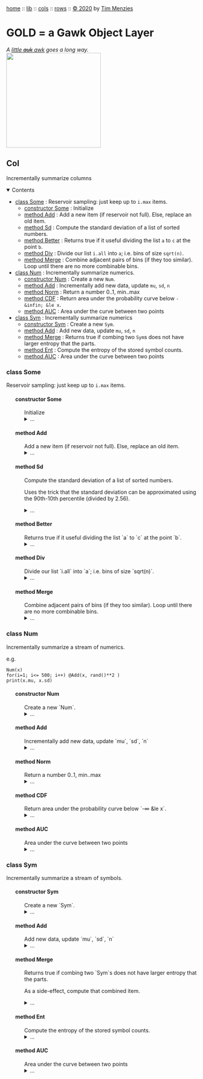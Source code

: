 <a name=top>&nbsp;<p>
<a href="https://github.com/timm/gold/blob/master/README.md#top">home</a> ::
<a href="https://github.com/timm/gold/blob/master/src/lib/README.md#top">lib</a> ::
<a href="https://github.com/timm/gold/blob/master/src/cols/README.md#top">cols</a> ::
<a href="https://github.com/timm/gold/blob/master/src/rows/README.md#top">rows</a> ::
<a href="http://github.com/timm/gold/blob/master/LICENSE.md#top">&copy;&nbsp;2020</a>&nbsp;by&nbsp;<a href="http://menzies.us">Tim&nbsp;Menzies</a>
<h1> GOLD = a Gawk Object Layer</h1>
<em>A <a href="https://en.wikipedia.org/wiki/Little_auk">little <strike>auk</strike> awk</a>  goes a long way.</em><br>
<img width=250 src="https://raw.githubusercontent.com/timm/gold/master/etc/img/auk.png">

## Col
Incrementally summarize columns

<details open><summary>Contents</summary>

- [class Some](#class-some) : Reservoir sampling: just keep up to `i.max` items.
  - [constructor Some](#constructor-some) : Initialize
  - [method Add](#method-add) : Add a new item (if reservoir not full). Else, replace an old item.
  - [method Sd](#method-sd) : Compute the standard deviation of a list of sorted numbers.
  - [method Better](#method-better) : Returns true if it useful dividing the list `a` to `c` at the point  `b`.  
  - [method Div](#method-div) : Divide our list `i.all` into `a`; i.e. bins of size `sqrt(n)`. 
  - [method Merge](#method-merge) : Combine adjacent pairs of bins (if they too similar). Loop until there are no more combinable  bins.
- [class Num](#class-num) : Incrementally summarize numerics.
  - [constructor Num](#constructor-num) : Create a new `Num`.
  - [method Add](#method-add) : Incrementally add new data, update `mu`, `sd`, `n`   
  - [method Norm](#method-norm) : Return a number 0..1, min..max
  - [method CDF](#method-cdf) : Return area under the probability curve below `-&infin; &le x`.
  - [method AUC](#method-auc) : Area under the curve between two points
- [class Sym](#class-sym) : Incrementally summarize numerics
  - [constructor Sym](#constructor-sym) : Create a new `Sym`.
  - [method Add](#method-add) : Add new data, update `mu`, `sd`, `n`    
  - [method Merge](#method-merge) : Returns true if  combing two `Sym`s does not have larger entropy that the parts.
  - [method Ent](#method-ent) : Compute the entropy of the stored symbol counts.
  - [method AUC](#method-auc) : Area under the curve between two points

</details>


### class Some
Reservoir sampling: just keep up to `i.max` items.

<ul>

#### constructor Some
<ul>Initialize

<details><summary>...</summary>

```awk
function Some(i, post,txt) { 
  i.is="Some"; i.sorted=0; 
  i.Size = 0.5
  i.Small = 4
  i.Epsilon = 0.01
  i.pos = pos
  i.txt = txt
  has(i,"all"); i.n=0; i.max=256 }
```
</details></ul>

#### method Add
<ul>Add a new item (if reservoir not full). Else, replace an old item.

<details><summary>...</summary>

```awk
@include "/../lib/list" # get "any"

function _Add((i,x) {
  if (x=="?") return x
  if (length(i.all) < i.max)     return i.all[1+length(i.all)]=x
  if (rand()        < i.max/i.n) return i.all[     any(i.all)]=x }
```
</details></ul>


#### method Sd
<ul>Compute the standard deviation of a list of sorted numbers.

Uses the trick that the standard deviation can be approximated using the 90th-10th percentile (divided by 2.56).

<details><summary>...</summary>

```awk
function _Sd(i,lo,hi,   p10,p90) {
  i.sorted = i.sorted ||  asort(i.all)
  p10 = int(0.5 + (hi - lo)*.1)
  p90 = int(0.5 + (hi - lo)*.9)
  return (i.all[p90] - i.all[p10])/2.56 }
```
</details></ul>


#### method Better
<ul>Returns true if it useful dividing the list `a` to `c` at the point  `b`.  

<details><summary>...</summary>

```awk
function _Better(i,a,b,c,     sd0,sd1,sd2,sd12,n1,n2) {
  n1   = b-a
  n2   = c-b-1
  sd0  = _Sd(i,a,c)
  sd1  = _Sd(i,a,b)
  sd2  = _Sd(i,b+1,c)
  sd12 = n1/(n1+n2) * sd1 + n2/(n1+n2) * sd2
  return sd0 - sd12 > i.Epsilon }
```
</details></ul>


#### method Div
<ul>Divide our list `i.all` into `a`; i.e. bins of size `sqrt(n)`. 

<details><summary>...</summary>

```awk

function _Div(i,div,    n0,n1,lo,hi,bins,b) {
  i.sorted = i.sorted ||  asort(i.all)
  enough = length(i.all)^i.Size
  while(enough < i.Small &&  enough < length(i.all)/2) 
    m *= 1.2
  b4 = alls = divs = div[1].lo = div[1].hi = 1
  while(++alls <= length(i.all)) {
    if(alls - b4 > enough) 
      if(i.all[alls] != i.all[alls-1]) {
        ++divs
        b4 = div[divs].lo = div[divs].hi = alls  }
    div[divs].hi = alls }}
```
</details></ul>

#### method Merge
<ul>Combine adjacent pairs of bins (if they too similar). Loop until there are no more combinable  bins.

<details><summary>...</summary>

```awk
function _Merge(i,a,c,    amax,as,b,bs) {
  amax = length(a)
  as = bs = 1
  b[bs].lo = a[as].lo
  b[bs].hi = a[as].hi
  while(as <= amax) {
    if(as < amax && _Better(i, a[as].lo, a[as].hi, a[as+1].hi)) {
      b[bs].hi = a[as+1].hi
      as++
    } else {
      bs++
      b[bs].lo = a[as].lo
      b[bs].hi = a[as].hi
    }
    as++ }
  return bs<as ? _Merge(i,b,c) : copy(b,c) }
```
</details></ul>

</ul>

### class Num
Incrementally summarize a stream of numerics.

e.g.

    Num(x)
    for(i=1; i<= 500; i++) @Add(x, rand()**2 )
    print(x.mu, x.sd)

<ul>

#### constructor  Num
<ul>Create a new `Num`.

<details><summary>...</summary>

```awk
function Num(i,pos,txt) {
  i.is ="Num"
  i.txt= txt
  i.pos= pos
  if (txt ~ /</) i.w = -1
  if (txt ~ />/) i.w =  1
  i.lo=  10^32
  i.hi= -10^32
  i.n= i.sd = i.mu = i.md = 0 }
```
</details></ul>

#### method Add
<ul>Incrementally add new data, update `mu`, `sd`, `n`   

<details><summary>...</summary>

```awk
function _Add(i,x,   i)  { 
  if (x=="?") return x
  if(x>i.hi) i.hi=x
  if(x<i.lo) i.lo=x
  i.n++
  d     = x - i.mu
  i.mu += d / i.n
  i.m2 += d * (x - i.mu) 
  i.sd  = (i.n<2 ?0: (i.m2<0 ?0: (i.m2/(i.n - 1))^0.5)) }
```
</details></ul>

#### method Norm
<ul>Return a number 0..1, min..max

<details><summary>...</summary>

```awk
function _Norm(i,x) { return (x - i.lo) / (i.hi - i.lo) }
```
</details></ul>

#### method CDF
<ul>Return area under the probability curve below `-&infin; &le x`.

<details><summary>...</summary>

```awk
function _CDF(i,x)      { 
  x=(x-i.mu)/i.sd; return 1/(1 + 2.71828^(-0.07056*x^3 - 1.5976*x)) }
```
</details></ul>

#### method AUC
<ul>Area under the curve between two points

<details><summary>...</summary>

```awk
function _AUC(i,x,y) {return (x>y)? _AUC(i,y,x): _CDF(i,y) - _CDF(i,x)}
```
</details></ul> </ul>

### class Sym
Incrementally summarize a stream of symbols.

<ul>

#### constructor Sym
<ul>Create a new `Sym`.

<details><summary>...</summary>

```awk
function Sym(i, pos,txt) { 
  i.is = "Sym"
  i.Epsilon = 0.01
  i.txt= txt
  i.pos= pos
  i.n  = i.most = 0
  i.mode =""
  has(i,"seen") }
```
</details></ul>
  
#### method Add
<ul>Add new data, update `mu`, `sd`, `n`    

<details><summary>...</summary>

```awk
function _Add(i,x,  tmp) {
  if (x == "?") return v
  i.n++
  tmp = ++i.seen[x]
  if (tmp > i.most) { i.most = tmp; i.mode = x }}
```
</details></ul>

#### method Merge
<ul>Returns true if  combing two `Sym`s does not have larger entropy that the parts.

As a side-effect, compute that combined item.
<details><summary>...</summary>

```awk
function _Merge(i,j,k) {
  Num(k,i.pos,i.txt)
  k.n = i.n + j.n
  for(x in i.seen) k.seen[x] += i.seen[x]
  for(x in j.seen) k.seen[x] += j.seen[x]
  for(x in k.seen) 
    if (k.seen[x] > k.most) { k.most = k.seen[x]; k.mode=x }
  k.lo = i.lo < j.lo ? i.lo : j.lo
  k.hi = i.hi > j.hi ? i.hi : j.hi
  e1  = _Ent(i);  n1  = i.n
  e2  = _Ent(j);  n2  = j.n
  e12 = _Ent(k);  n12 = k.n
  return e12 - (n1/n12 * e1 + n2/n12*e2) <= i.Epsilon }
```
</details></ul>

#### method Ent
<ul>Compute the entropy of the stored symbol counts.

<details><summary>...</summary>

```awk
function _Ent(i, e, p) {
  for(x in i.seen[x])
    if (i.seen[x]>0) {
      p  = i.seen[x]/i.n
      e -= p*log(p)/log(2) }
  return e }
```
</details></ul>



#### method AUC
<ul>Area under the curve between two points

<details><summary>...</summary>

```awk
function _AUC(i,x) { return i.seen[x]/i.n }
```
</details></ul></ul>
